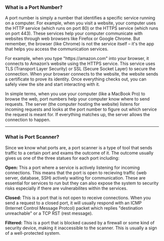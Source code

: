 ### What is a Port Number? 

<p> 
    A port number is simply a number that identifies a specific service running on a computer. For example, when you visit a website, your computer uses the HTTP service (which runs on port 80) or the HTTPS service (which runs on port 443). These services help your computer communicate with websites through web browsers like Firefox or Google Chrome. But remember, the browser (like Chrome) is not the service itself – it's the app that helps you access the communication services.
</p>
<p> 
    For example, when you type "https://amazon.com" into your browser, it connects to Amazon’s website using the HTTPS service. This service uses TLS (Transport Layer Security) or SSL (Secure Socket Layer) to secure the connection. When your browser connects to the website, the website sends a certificate to prove its identity. Once everything checks out, you can safely view the site and start interacting with it.
</p>
<p>
    In simple terms, when you use your computer (like a MacBook Pro) to browse the web, port numbers help your computer know where to send requests. The server (the computer hosting the website) listens for incoming requests and looks at the port number to figure out which service the request is meant for. If everything matches up, the server allows the connection to happen.
</p>

<hr>

### What is Port Scanner? 

<p> 
    Since we know what ports are, a port scanner is a type of tool that sends traffic to a certain port and exams the outcome of it. The outcome usually gives us one of the three statues for each port including: 
</p>
<p>
    <b>Open:</b> This a port where a service is actively listening for incoming connections. This means that the port is open to recieving traffic (web server, database, SSH) actively waiting for communication. These are essential for services to run but they can also expose the system to security risks especially if there are vulnerabilites within the services. 
</p>
<p>
    <b>Closed:</b> This is a port that is not open to receive connections. When you send a request to a closed port, it will usually respond with an ICMP (Internet Control Message Protcol) packet which replies "destination unreachable" or a TCP RST (rest message). 
</p>
<p>
    <b>Filtered:</b> This is a port that is blocked caused by a firewall or some kind of security device, making it inaccessible to the scanner. This is usually a sign of a well-protected system. 
</p>